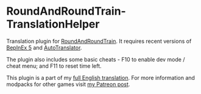 # RoundAndRoundTrain-TranslationHelper
Translation plugin for [RoundAndRoundTrain](https://www.dlsite.com/maniax/work/=/product_id/RJ326532.html). It requires recent versions of [BepInEx 5](https://github.com/BepInEx/BepInEx/releases) and [AutoTranslator](https://github.com/bbepis/XUnity.AutoTranslator/releases).

The plugin also includes some basic cheats - F10 to enable dev mode / cheat menu; and F11 to reset time left.

This plugin is a part of my [full English translation](https://www.mediafire.com/file/cn9r5tuwdqe9krh/ENG_MTL_UNC_Trainer_v1_for_RoundAndRoundTrain_RJ326532.zip). For more information and modpacks for other games visit [my Patreon post](https://www.patreon.com/posts/71611562).
